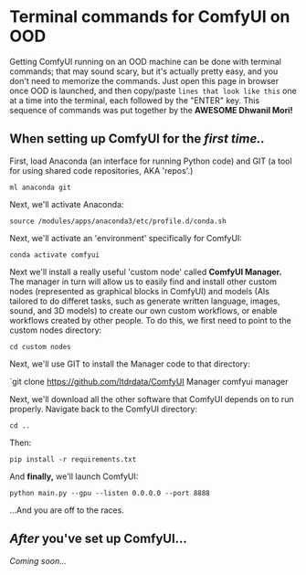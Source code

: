 # Terminal commands for ComfyUI on OOD
Getting ComfyUI running on an OOD machine can be done with terminal commands; that may sound scary, but it's actually pretty easy, and you don't need to memorize the commands. Just open this page in browser once OOD is launched, and then copy/paste `lines that look like this` one at a time into the terminal, each followed by the "ENTER" key. This sequence of commands was put together by the **AWESOME Dhwanil Mori!**

## When setting up ComfyUI for the *first time..*

First, load Anaconda (an interface for running Python code) and GIT (a tool for using shared code repositories, AKA 'repos'.)

`ml anaconda git`

Next, we'll activate Anaconda:

`source /modules/apps/anaconda3/etc/profile.d/conda.sh`

Next, we'll activate an 'environment' specifically for ComfyUI:

`conda activate comfyui`

Next we'll install a really useful 'custom node' called **ComfyUI Manager.** The manager in turn will allow us to easily find and install other custom nodes (represented as graphical blocks in ComfyUI) and models (AIs tailored to do differet tasks, such as generate written language, images, sound, and 3D models) to create our own custom workflows, or enable workflows created by other people. To do this, we first need to point to the custom nodes directory:

`cd custom nodes`

Next, we'll use GIT to install the Manager code to that directory:

`git clone https://github.com/ltdrdata/ComfyUI Manager comfyui manager

Next, we'll download all the other software that ComfyUI depends on to run properly. Navigate back to the ComfyUI directory:

`cd ..`

Then:

`pip install -r requirements.txt`

And **finally,** we'll launch ComfyUI:

`python main.py --gpu --listen 0.0.0.0 --port 8888`

...And you are off to the races.

## *After* you've set up ComfyUI...

*Coming soon...*
